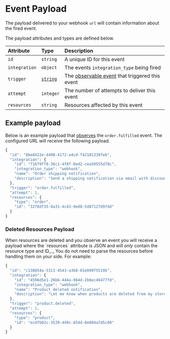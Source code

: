 # Event Payload

The payload delivered to your webhook `url` will contain information about the fired event.

The payload attributes and types are defined below.

| **Attribute** | **Type** | **Description** |
| :--- | :--- | :--- |
| `id` | `string` | A unique ID for this event |
| `integration` | `object` | The events `integration_type` being fired |
| `trigger` | [`string`](observable-events.md) | The [observable event](observable-events.md) that triggered this event |
| `attempt` | `integer` | The number of attempts to deliver this event |
| `resources` | `string` | Resources affected by this event |

## Example payload

Below is an example payload that [observes](observable-events.md) the `order.fulfilled` event. The configured URL will receive the following payload.

```javascript
{
  "id": "8be8422e-4408-4172-a4cd-f42181330fe6",
  "integration": {
    "id": "71679ff8-36c1-4f8f-8ed2-cea50555d78c",
    "integration_type": "webhook",
    "name": "Order shipping notification",
    "description": "Send a shipping notification via email with discount code."
  },
  "trigger": "order.fulfilled",
  "attempt": 1,
  "resources": {
    "type": "order",
    "id": "32f8df35-8a31-4c43-9ed8-5d87127d9fdd"
  }
}
```

### Deleted Resources Payload

When resources are deleted and you observe an event you will receive a payload where the \`resources\` attribute is JSON and will _only_ contain the resource type and ID_._ You do not need to parse the resources before handling them on your side. For example:

```javascript
{
  "id": "c138854a-5311-4543-a368-01e099f5519b",
  "integration": {
    "id": "4596d5e1-26b6-444a-964d-2b6ec46477fd",
    "integration_type": "webhook",
    "name": "Product deleted notification",
    "description": "Let me know when products are deleted from my store."
  },
  "trigger": "product.deleted",
  "attempt": 1,
  "resources": {
    "type": "product",
    "id": "ecdfb02c-3539-449c-854d-0e094a7d5c09"
  }
}
```

